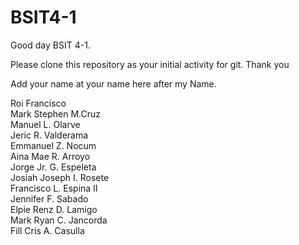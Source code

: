 # BSIT4-1

Good day BSIT 4-1.

Please clone this repository as your initial activity for git. Thank you

Add your name at your name here after my Name.

Roi Francisco
<br>Mark Stephen M.Cruz
<br>Manuel L. Olarve
<br>Jeric R. Valderama
<br>Emmanuel Z. Nocum
<br>Aina Mae R. Arroyo
<br>Jorge Jr. G. Espeleta
<br>Josiah Joseph I. Rosete
<br>Francisco L. Espina II
<br>Jennifer F. Sabado
<br>Elpie Renz D. Lamigo
<br>Mark Ryan C. Jancorda
<br>Fill Cris A. Casulla